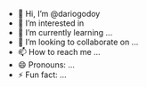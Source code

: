 - 👋 Hi, I’m @dariogodoy
- 👀 I’m interested in 
- 🌱 I’m currently learning ...
- 💞️ I’m looking to collaborate on ...
- 📫 How to reach me ...
- 😄 Pronouns: ...
- ⚡ Fun fact: ...

<!---
dariogodoy/dariogodoy is a ✨ special ✨ repository because its `README.md` (this file) appears on your GitHub profile.
You can click the Preview link to take a look at your changes.
--->
